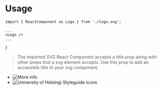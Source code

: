 # Usage

~~~
import { ReactComponent as Logo } from './logo.svg';

...
<Logo />
...

}
~~~


>The imported SVG React Component accepts a title prop along with other props that a svg element accepts. Use this prop to add an accessible title to your svg component.

* ![More info](https://create-react-app.dev/docs/adding-images-fonts-and-files#adding-svgs)
* ![University of Helsingi Styleguide Icons](https://universityofhelsinki.github.io/Styleguide/#section-2)
